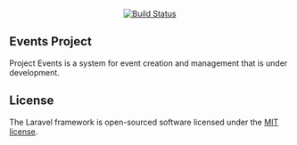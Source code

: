 
<p align="center">
<a href="https://travis-ci.org/nibri10/EventsProject"><img src="https://travis-ci.org/nibri10/EventsProject.svg" alt="Build Status"></a>
</p>

## Events Project

Project Events is a system for event creation and management that is under development.

## License

The Laravel framework is open-sourced software licensed under the [MIT license](https://opensource.org/licenses/MIT).
